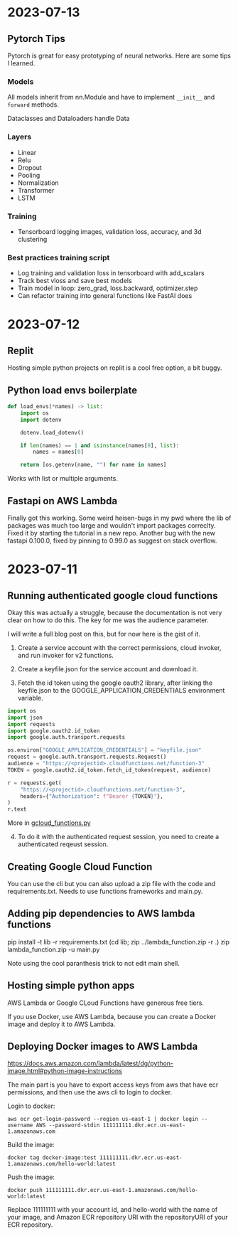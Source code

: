 # 2023-07-13

## Pytorch Tips

Pytorch is great for easy prototyping of neural networks. Here are some tips I learned.

### Models

All models inherit from nn.Module and have to implement `__init__` and `forward` methods.

Dataclasses and Dataloaders handle Data

### Layers

- Linear
- Relu
- Dropout
- Pooling
- Normalization
- Transformer
- LSTM

### Training

- Tensorboard logging images, validation loss, accuracy, and 3d clustering

### Best practices training script

- Log training and validation loss in tensorboard with add_scalars
- Track best vloss and save best models
- Train model in loop: zero_grad, loss.backward, optimizer.step
- Can refactor training into general functions like FastAI does

# 2023-07-12

## Replit

Hosting simple python projects on replit is a cool free option, a bit buggy.

## Python load envs boilerplate

```python
def load_envs(*names) -> list:
    import os
    import dotenv

    dotenv.load_dotenv()

    if len(names) == 1 and isinstance(names[0], list):
        names = names[0]

    return [os.getenv(name, "") for name in names]
```

Works with list or multiple arguments.

## Fastapi on AWS Lambda

Finally got this working. Some weird heisen-bugs in my pwd where the lib of packages was much too large and wouldn't import packages correclty. Fixed it by starting the tutorial in a new repo. Another bug with the new fastapi 0.100.0, fixed by pinning to 0.99.0 as suggest on stack overflow.

# 2023-07-11

## Running authenticated google cloud functions

Okay this was actually a struggle, because the documentation is not very clear on how to do this. The key for me was the audience parameter.

I will write a full blog post on this, but for now here is the gist of it.

1. Create a service account with the correct permissions, cloud invoker, and run invoker for v2 functions.

2. Create a keyfile.json for the service account and download it.

3. Fetch the id token using the google oauth2 library, after linking the keyfile.json to the GOOGLE_APPLICATION_CREDENTIALS environment variable.

```python
import os
import json
import requests
import google.oauth2.id_token
import google.auth.transport.requests

os.environ["GOOGLE_APPLICATION_CREDENTIALS"] = "keyfile.json"
request = google.auth.transport.requests.Request()
audience = "https://<projectid>.cloudfunctions.net/function-3"
TOKEN = google.oauth2.id_token.fetch_id_token(request, audience)

r = requests.get(
    "https://<projectid>.cloudfunctions.net/function-3",
    headers={"Authorization": f"Bearer {TOKEN}"},
)
r.text
```

More in [gcloud_functions.py](scripts/gcloud_functions.py)

4. To do it with the authenticated request session, you need to create a authenticated reqeust session.

## Creating Google Cloud Function

You can use the cli but you can also upload a zip file with the code and requirements.txt. Needs to use functions frameworks and main.py.

## Adding pip dependencies to AWS lambda functions

pip install -t lib -r requirements.txt
(cd lib; zip ../lambda_function.zip -r .)
zip lambda_function.zip -u main.py

Note using the cool paranthesis trick to not edit main shell.

## Hosting simple python apps

AWS Lambda or Google CLoud Functions have generous free tiers.

If you use Docker, use AWS Lambda, because you can create a Docker image and deploy it to AWS Lambda.

## Deploying Docker images to AWS Lambda

https://docs.aws.amazon.com/lambda/latest/dg/python-image.html#python-image-instructions

The main part is you have to export access keys from aws that have ecr permissions, and then use the aws cli to login to docker.

Login to docker:

`aws ecr get-login-password --region us-east-1 | docker login --username AWS --password-stdin 111111111.dkr.ecr.us-east-1.amazonaws.com`

Build the image:

`docker tag docker-image:test 111111111.dkr.ecr.us-east-1.amazonaws.com/hello-world:latest`

Push the image:

`docker push 111111111.dkr.ecr.us-east-1.amazonaws.com/hello-world:latest`

Replace 111111111 with your account id, and hello-world with the name of your image, and Amazon ECR repository URI with the repositoryURI of your ECR repository.
